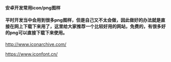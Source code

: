 
#### 安卓开发常用icon/png图样

#### 平时开发当中会用到很多png图样，但是自己又不太会做，因此做好的办法就是直接在网上下载下来用了，这里给大家推荐一个比较好用的网站，免费的，有很多好的png可以直接下载下来使用。

http://www.iconarchive.com/

https://www.iconfont.cn/